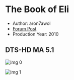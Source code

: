 # The Book of Eli

* Author: aron7awol
* [Forum Post](https://www.avsforum.com/threads/bass-eq-for-filtered-movies.2995212/post-57550358)
* Production Year: 2010

## DTS-HD MA 5.1

![img 0](https://i.imgur.com/tY8hcjS.jpg)

![img 1](https://i.imgur.com/18YQROy.png)


